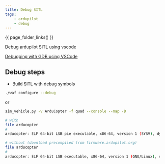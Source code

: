 ```yaml
---
title: Debug SITL
tags:
    - ardupilot
    - debug
---
```


{{ page_folder_links() }}

Debug ardupilot SITL using vscode

[Debugging with GDB using VSCode](https://ardupilot.org/dev/docs/debugging-with-gdb-using-vscode.html)

## Debug steps
- Build SITL with debug symbols



```bash
./waf configure --debug
```

or

```bash
sim_vehicle.py -v ArduCopter -f quad --console --map -D
```


```bash title="check if build with debug symbols"
# with
file arducopter 
#
arducopter: ELF 64-bit LSB pie executable, x86-64, version 1 (SYSV), dynamically linked, interpreter /lib64/ld-linux-x86-64.so.2, BuildID[sha1]=9d5c29c3cd71ea0de53ee3585adc661d1650e8f8, for GNU/Linux 3.2.0, with debug_info, not stripped

# without (download precompiled from firmware.ardupilot.org)
file arducopter 
#
arducopter: ELF 64-bit LSB executable, x86-64, version 1 (GNU/Linux), statically linked, BuildID[sha1]=2a762be075efcc4fe2b39bf1ce56873b3aa33a6d, for GNU/Linux 3.2.0, not stripped

```